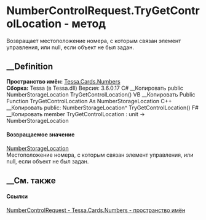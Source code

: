 # NumberControlRequest.TryGetControlLocation - метод
Возвращает местоположение номера, с которым связан элемент управления, или
null, если объект не был задан.
## __Definition
 **Пространство имён:** [Tessa.Cards.Numbers](N_Tessa_Cards_Numbers.htm)  
 **Сборка:** Tessa (в Tessa.dll) Версия: 3.6.0.17
C# __Копировать
     public NumberStorageLocation TryGetControlLocation()
VB __Копировать
     Public Function TryGetControlLocation As NumberStorageLocation
C++ __Копировать
     public:
    NumberStorageLocation^ TryGetControlLocation()
F# __Копировать
     member TryGetControlLocation : unit -> NumberStorageLocation 
#### Возвращаемое значение
[NumberStorageLocation](T_Tessa_Cards_Numbers_NumberStorageLocation.htm)  
Местоположение номера, с которым связан элемент управления, или null, если
объект не был задан.
## __См. также
#### Ссылки
[NumberControlRequest - ](T_Tessa_Cards_Numbers_NumberControlRequest.htm)
[Tessa.Cards.Numbers - пространство имён](N_Tessa_Cards_Numbers.htm)
